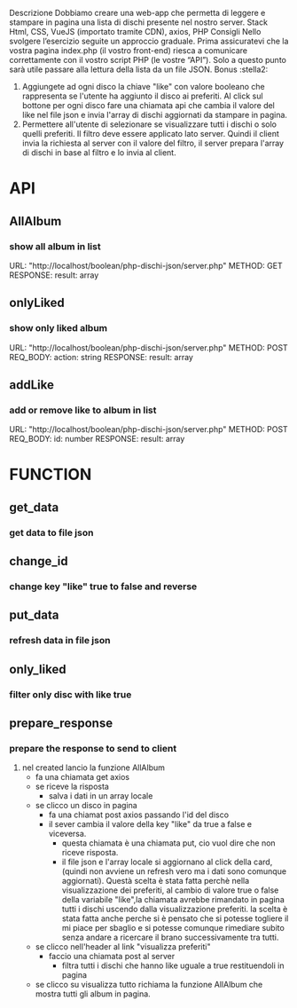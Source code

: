 Descrizione
Dobbiamo creare una web-app che permetta di leggere e stampare in pagina una lista di dischi presente nel nostro server.
Stack
Html, CSS, VueJS (importato tramite CDN), axios, PHP
Consigli
Nello svolgere l’esercizio seguite un approccio graduale.
Prima assicuratevi che la vostra pagina index.php (il vostro front-end) riesca a comunicare correttamente con il vostro script PHP (le vostre “API”).
Solo a questo punto sarà utile passare alla lettura della lista da un file JSON.
Bonus :stella2:
1. Aggiungete ad ogni disco la chiave "like" con valore booleano che rappresenta se l'utente ha aggiunto il disco ai preferiti.
Al click sul bottone per ogni disco fare una chiamata api che cambia il valore del like nel file json e invia l'array di dischi aggiornati da stampare in pagina.
2. Permettere all'utente di selezionare se visualizzare tutti i dischi o solo quelli preferiti. Il filtro deve essere applicato lato server. Quindi il client invia la richiesta al server con il valore del filtro, il server prepara l'array di dischi in base al filtro e lo invia al client.

# API

## AllAlbum
### show all album in list
URL: "http://localhost/boolean/php-dischi-json/server.php"
METHOD: GET
RESPONSE:
    result: array

## onlyLiked
### show only liked album
URL: "http://localhost/boolean/php-dischi-json/server.php"
METHOD: POST
REQ_BODY:
    action: string
RESPONSE:
    result: array

## addLike
### add or remove like to album in list
URL: "http://localhost/boolean/php-dischi-json/server.php"
METHOD: POST
REQ_BODY:
    id: number
RESPONSE:
    result: array


# FUNCTION

## get_data
### get data to file json

## change_id
### change key "like" true to false and reverse

## put_data
### refresh data in file json

## only_liked
### filter only disc with like true

## prepare_response
### prepare the response to send to client


1) nel created lancio la funzione AllAlbum
    - fa una chiamata get axios
    - se riceve la risposta
        - salva i dati in un array locale
    - se clicco un disco in pagina
        - fa una chiamat post axios passando l'id del disco
        - il sever cambia il valore della key "like" da true a false e viceversa.
            - questa chiamata è una chiamata put, cio vuol dire che non riceve risposta.
            - il file json e l'array locale si aggiornano al click della card,(quindi non avviene un refresh vero ma i dati sono comunque aggiornati).
            Questà scelta è stata fatta perchè nella visualizzazione dei preferiti, al cambio di valore true o false della variabile "like",la chiamata avrebbe rimandato in pagina tutti i dischi uscendo dalla visualizzazione preferiti.
            la scelta è stata fatta anche perche si è pensato che si potesse togliere il mi piace per sbaglio e si potesse comunque rimediare subito senza andare a ricercare il brano successivamente tra tutti.
    - se clicco nell'header al link "visualizza preferiti"
        - faccio una chiamata post al server
            - filtra tutti i dischi che hanno like uguale a true restituendoli in pagina
    - se clicco su visualizza tutto richiama la funzione AllAlbum che mostra tutti gli album in pagina.
